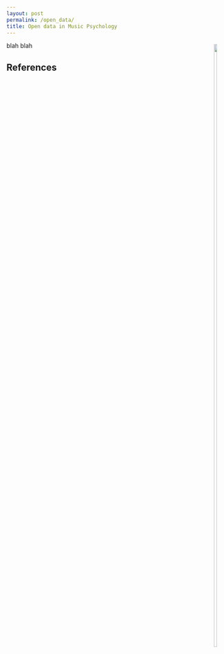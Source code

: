 ```yaml
---
layout: post
permalink: /open_data/
title: Open data in Music Psychology
---
```


<style>
img
{
    display:block; 
    float:none; 
    margin-left:auto;
    margin-right:auto;
    width:60%;
}
</style> 

<style>
 .wrap {
   float: right; 
   margin: 5px;
  }
</style>


<div class="wrap">
    <img src="https://tuomaseerola.github.io/images/fig1.jpg"/>
</div>

blah blah



## References


